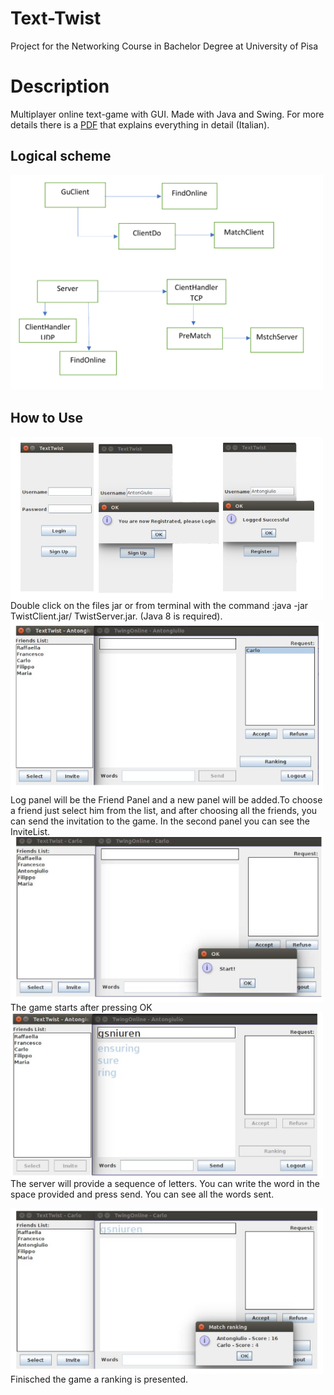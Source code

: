 # Text-Twist
Project for the Networking Course in Bachelor Degree at University of Pisa

<h1> Description </h1>
Multiplayer online text-game with GUI. Made with Java and Swing.
For more details there is a <a href="Relazione.pdf">PDF</a> that explains everything in detail (Italian).

<h2>Logical scheme</h2>
<img src="images/schemaTextTwist.png" width="500">

<h2>How to Use</h2>
<img align="left" src="images/logTextTwist.png" width="500"> 
Double click on the files jar or from terminal with the command :java -jar TwistClient.jar/ TwistServer.jar. (Java 8 is required).

<img align="left" src="images/textTwist.png" width="500"> 
<br /><br /><br /><br /><br /><br /> <br/><br/>Log panel will be the Friend Panel and a new panel will be added.To choose a friend just select him from the list, and after choosing all the friends, you can send the invitation to the game. In the second panel you can see the InviteList.

<img align="left" src="images/textTwistOK.png" width="500">  
<br /><br /><br /><br /><br /><br /> The game starts after pressing OK

<img align="left" src="images/textTwistGO.png" width="500"> 
<br /><br /><br /><br /><br /><br /> <br/> <br />The server will provide a sequence of letters. You can write the word in the space provided and press send. You can see all the words sent.

<img align="left" src="images/textTwistEnds.png" width="500">  <br /><br /><br /><br /><br /><br />  <br /> <br /> Finisched the game a ranking is presented.
